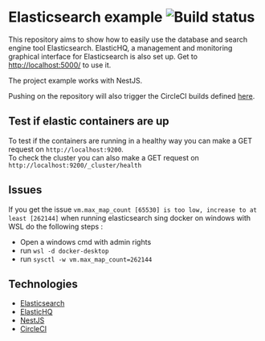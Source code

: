 # Elasticsearch example ![Build status](https://circleci.com/gh/montoyadamien/NestJS_Elasticsearch_example.svg?style=shield)

This repository aims to show how to easily use the database and search engine tool Elasticsearch.
ElasticHQ, a management and monitoring graphical interface for Elasticsearch is also set up. Get to [http://localhost:5000/](http://localhost:5000/) to use it. 

The project example works with NestJS.  

Pushing on the repository will also trigger the CircleCI builds defined [here](./.circleci/config.yml).

## Test if elastic containers are up

To test if the containers are running in a healthy way you can make a GET request on `http://localhost:9200`.   
To check the cluster you can also make a GET request on `http://localhost:9200/_cluster/health`

## Issues

If you get the issue `vm.max_map_count [65530] is too low, increase to at least [262144]` when running elasticsearch sing docker on windows with WSL do the following steps :  
- Open a windows cmd with admin rights
- run `wsl -d docker-desktop`
- run `sysctl -w vm.max_map_count=262144`

## Technologies

- [Elasticsearch](https://www.elastic.co/)
- [ElasticHQ](https://www.elastichq.org/)
- [NestJS](https://nestjs.com/)
- [CircleCI](https://circleci.com/)
